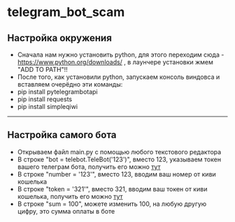 # telegram_bot_scam
## Настройка окружения
- Сначала нам нужно установить python, для этого переходим сюда - https://www.python.org/downloads/ , в лаунчере установки жмем "ADD TO PATH"!!
- После того, как установили python, запускаем консоль виндовса и вставляем очерёдно эти команды:
- pip install pytelegrambotapi
- pip install requests
- pip install simpleqiwi
***
## Настройка самого бота
- Открываем файл main.py с помощью любого текстового редактора
- В строке "bot = telebot.TeleBot('123')", вместо 123, указываем токен вашего телеграм бота, получить его можно [тут](https://t.me/BotFather)
- В строке "number = '123'", вместо 123, вводим ваш номер от киви кошелька
- В строке "token = '321'", вместо 321, вводим ваш токен от киви кошелька, получить его можно [тут](https://qiwi.com/api)
- В строке "sum = 100", можете изменить 100, на любую другую цифру, это сумма оплаты в боте
